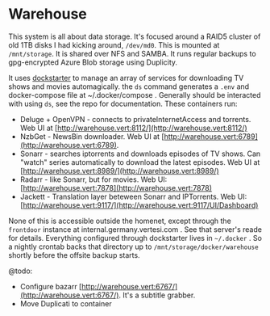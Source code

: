 # Warehouse

This system is all about data storage. It's focused around a RAID5 cluster of old 1TB disks I had kicking around, `/dev/md0`. This is mounted at `/mnt/storage`. It is shared over NFS and SAMBA. It runs regular backups to gpg-encrypted Azure Blob storage using Duplicity.

It uses [dockstarter](https://github.com/GhostWriters/DockSTARTer) to manage an array of services for downloading TV shows and movies automagically. the `ds` command generates a `.env` and docker-compose file at ~/.docker/compose . Generally should be interacted with using `ds`, see the repo for documentation. These containers run:

* Deluge + OpenVPN - connects to privateInternetAccess and torrents. Web UI at [http://warehouse.vert:8112/](http://warehouse.vert:8112/)
* NzbGet - NewsBin downloader. Web UI at [http://warehouse.vert:6789](http://warehouse.vert:6789).
* Sonarr - searches iptorrents and downloads episodes of TV shows. Can "watch" series automatically to download the latest episodes. Web UI at [http://warehouse.vert:8989/](http://warehouse.vert:8989/)
* Radarr - like Sonarr, but for movies. Web UI: [http://warehouse.vert:7878](http://warehouse.vert:7878)
* Jackett - Translation layer beteween Sonarr and IPTorrents. Web UI: [http://warehouse.vert:9117/](http://warehouse.vert:9117/UI/Dashboard)

None of this is accessible outside the homenet, except through the `frontdoor` instance at internal.germany.vertesi.com . See that server's reade for details.
Everything configured through dockstarter lives in `~/.docker` . So a nightly crontab backs that directory up to `/mnt/storage/docker/warehouse` shortly before the offsite backup starts. 

@todo:
* Configure bazarr [http://warehouse.vert:6767/](http://warehouse.vert:6767/). It's a subtitle grabber.
* Move Duplicati to container
